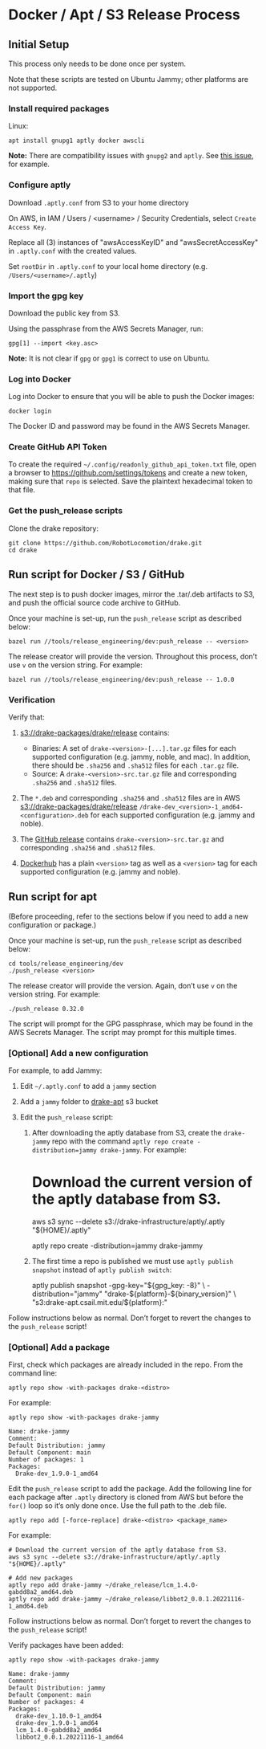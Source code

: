 # Docker / Apt / S3 Release Process

## Initial Setup

This process only needs to be done once per system.

Note that these scripts are tested on Ubuntu Jammy;
other platforms are not supported.

### Install required packages

Linux:

    apt install gnupg1 aptly docker awscli


**Note:** There are compatibility issues with `gnupg2` and `aptly`. See
[this issue](https://github.com/aptly-dev/aptly/issues/657), for example.

### Configure aptly

Download `.aptly.conf` from S3 to your home directory

On AWS, in IAM / Users / \<username\> / Security Credentials, select
`Create Access Key`.

Replace all (3) instances of "awsAccessKeyID" and "awsSecretAccessKey" in
`.aptly.conf` with the created values.

Set `rootDir` in `.aptly.conf` to your local home directory
(e.g. `/Users/<username>/.aptly`)

### Import the gpg key

Download the public key from S3.

Using the passphrase from the AWS Secrets Manager, run:

    gpg[1] --import <key.asc>

**Note:** It is not clear if `gpg` or `gpg1` is correct to use on Ubuntu.

### Log into Docker

Log into Docker to ensure that you will be able to push the Docker images:

    docker login

The Docker ID and password may be found in the AWS Secrets Manager.

### Create GitHub API Token

To create the required `~/.config/readonly_github_api_token.txt` file, open a
browser to https://github.com/settings/tokens and create a new token, making
sure that `repo` is selected. Save the plaintext hexadecimal token to that
file.

### Get the push_release scripts

Clone the drake repository:

    git clone https://github.com/RobotLocomotion/drake.git
    cd drake

## Run script for Docker / S3 / GitHub

The next step is to push docker images, mirror the .tar/.deb artifacts to S3,
and push the official source code archive to GitHub.

Once your machine is set-up, run the `push_release` script as described below:

    bazel run //tools/release_engineering/dev:push_release -- <version>

The release creator will provide the version. Throughout this process, don’t
use `v` on the version string. For example:

    bazel run //tools/release_engineering/dev:push_release -- 1.0.0

### Verification

Verify that:

1. [s3://drake-packages/drake/release](https://s3.console.aws.amazon.com/s3/buckets/drake-packages?region=us-east-1&prefix=drake/release/&showversions=false)
contains:

    * Binaries: A set of `drake-<version>-[...].tar.gz` files for each supported
    configuration (e.g. jammy, noble, and mac). In addition, there should be
    `.sha256` and `.sha512` files for each `.tar.gz` file.
    * Source: A `drake-<version>-src.tar.gz` file and corresponding `.sha256`
    and `.sha512` files.

2. The `*.deb` and corresponding `.sha256` and `.sha512`  files are in AWS
[s3://drake-packages/drake/release](https://s3.console.aws.amazon.com/s3/buckets/drake-packages?region=us-east-1&prefix=drake/release/&showversions=false)
`/drake-dev_<version>-1_amd64-<configuration>.deb` for each supported
configuration (e.g. jammy and noble).

3. The [GitHub release](https://github.com/RobotLocomotion/drake/releases)
contains `drake-<version>-src.tar.gz` and corresponding `.sha256` and
`.sha512` files.

4. [Dockerhub](https://hub.docker.com/r/robotlocomotion/drake/tags?ordering=last_updated&page=1)
has a plain `<version>` tag as well as a `<version>` tag for each supported
configuration (e.g. jammy and noble).


## Run script for apt

(Before proceeding, refer to the sections below if you need to add a new
configuration or package.)

Once your machine is set-up, run the `push_release` script as described below:

    cd tools/release_engineering/dev
    ./push_release <version>

The release creator will provide the version. Again, don’t use `v` on the
version string. For example:

    ./push_release 0.32.0

The script will prompt for the GPG passphrase, which may be found in the AWS
Secrets Manager. The script may prompt for this multiple times.

### [Optional] Add a new configuration

For example, to add Jammy:

1. Edit `~/.aptly.conf` to add a `jammy` section
2. Add a `jammy` folder to
[drake-apt](https://s3.console.aws.amazon.com/s3/buckets/drake-apt?region=us-east-1&tab=objects)
s3 bucket
3. Edit the `push_release` script:

    1. After downloading the aptly database from S3, create the `drake-jammy`
    repo with the command
    ``aptly repo create -distribution=jammy drake-jammy``. For example:

        # Download the current version of the aptly database from S3.
        aws s3 sync --delete s3://drake-infrastructure/aptly/.aptly "${HOME}/.aptly"

        aptly repo create -distribution=jammy drake-jammy

    2. The first time a repo is published we must use
    ``aptly publish snapshot`` instead of ``aptly publish switch``:

        aptly publish snapshot -gpg-key="${gpg_key: -8}" \
            -distribution="jammy" "drake-${platform}-${binary_version}" \
            "s3:drake-apt.csail.mit.edu/${platform}:"

Follow instructions below as normal. Don’t forget to revert the changes to
the `push_release` script!

### [Optional] Add a package

First, check which packages are already included in the repo. From the command
line:

    aptly repo show -with-packages drake-<distro>

For example:

    aptly repo show -with-packages drake-jammy

    Name: drake-jammy
    Comment:
    Default Distribution: jammy
    Default Component: main
    Number of packages: 1
    Packages:
      Drake-dev_1.9.0-1_amd64


Edit the `push_release` script to add the package. Add the following line for
each package after `.aptly` directory is cloned from AWS but before the `for()`
loop so it’s only done once. Use the full path to the .deb file.

    aptly repo add [-force-replace] drake-<distro> <package_name>

For example:

    # Download the current version of the aptly database from S3.
    aws s3 sync --delete s3://drake-infrastructure/aptly/.aptly "${HOME}/.aptly"

    # Add new packages
    aptly repo add drake-jammy ~/drake_release/lcm_1.4.0-gabdd8a2_amd64.deb
    aptly repo add drake-jammy ~/drake_release/libbot2_0.0.1.20221116-1_amd64.deb

Follow instructions below as normal. Don’t forget to revert the changes to
the `push_release` script!

Verify packages have been added:

    aptly repo show -with-packages drake-jammy

    Name: drake-jammy
    Comment:
    Default Distribution: jammy
    Default Component: main
    Number of packages: 4
    Packages:
      drake-dev_1.10.0-1_amd64
      drake-dev_1.9.0-1_amd64
      lcm_1.4.0-gabdd8a2_amd64
      libbot2_0.0.1.20221116-1_amd64
